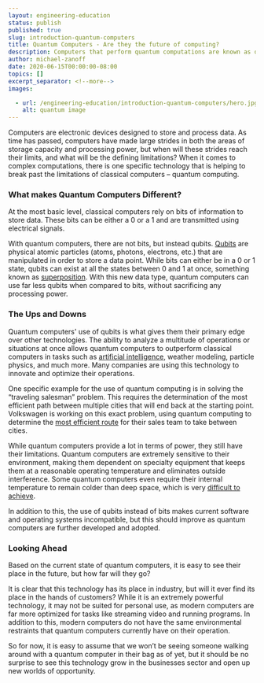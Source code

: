 ```yaml
---
layout: engineering-education
status: publish
published: true
slug: introduction-quantum-computers
title: Quantum Computers - Are they the future of computing?
description: Computers that perform quantum computations are known as quantum computers. Quantum computing is the use of quantum-mechanical processing such as superposition and entanglement to perform computation.
author: michael-zanoff
date: 2020-06-15T00:00:00-08:00
topics: []
excerpt_separator: <!--more-->
images:

  - url: /engineering-education/introduction-quantum-computers/hero.jpg
    alt: quantum image
---
```

Computers are electronic devices designed to store and process data. As time has passed, computers have made large strides in both the areas of storage capacity and processing power, but when will these strides reach their limits, and what will be the defining limitations? When it comes to complex computations, there is one specific technology that is helping to break past the limitations of classical computers – quantum computing.
<!--more-->

### What makes Quantum Computers Different?
At the most basic level, classical computers rely on bits of information to store data. These bits can be either a 0 or a 1 and are transmitted using electrical signals.

With quantum computers, there are not bits, but instead qubits. [Qubits](https://en.wikipedia.org/wiki/Qubit) are physical atomic particles (atoms, photons, electrons, etc.) that are manipulated in order to store a data point. While bits can either be in a 0 or 1 state, qubits can exist at all the states between 0 and 1 at once, something known as [superposition](https://computer.howstuffworks.com/quantum-computer1.htm). With this new data type, quantum computers can use far less qubits when compared to bits, without sacrificing any processing power.

### The Ups and Downs
Quantum computers' use of qubits is what gives them their primary edge over other technologies. The ability to analyze a multitude of operations or situations at once allows quantum computers to outperform classical computers in tasks such as [artificial intelligence](https://en.wikipedia.org/wiki/Artificial_intelligence), weather modeling, particle physics, and much more. Many companies are using this technology to innovate and optimize their operations.

One specific example for the use of quantum computing is in solving the “traveling salesman” problem. This requires the determination of the most efficient path between multiple cities that will end back at the starting point. Volkswagen is working on this exact problem, using quantum computing to determine the [most efficient route](https://builtin.com/hardware/quantum-computing-applications) for their sales team to take between cities.

While quantum computers provide a lot in terms of power, they still have their limitations. Quantum computers are extremely sensitive to their environment, making them dependent on specialty equipment that keeps them at a reasonable operating temperature and eliminates outside interference. Some quantum computers even require their internal temperature to remain colder than deep space, which is very [difficult to achieve](https://www.scientificamerican.com/article/how-close-are-we-really-to-building-a-quantum-computer/).

In addition to this, the use of qubits instead of bits makes current software and operating systems incompatible, but this should improve as quantum computers are further developed and adopted.

### Looking Ahead
Based on the current state of quantum computers, it is easy to see their place in the future, but how far will they go?

It is clear that this technology has its place in industry, but will it ever find its place in the hands of customers? While it is an extremely powerful technology, it may not be suited for personal use, as modern computers are far more optimized for tasks like streaming video and running programs. In addition to this, modern computers do not have the same environmental restraints that quantum computers currently have on their operation.

So for now, it is easy to assume that we won’t be seeing someone walking around with a quantum computer in their bag as of yet, but it should be no surprise to see this technology grow in the businesses sector and open up new worlds of opportunity.
